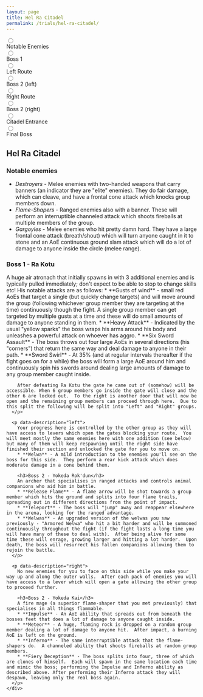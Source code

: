 ```yaml
---
layout: page
title: Hel Ra Citadel
permalink: /trials/hel-ra-citadel/
---
```

<div class="flex-parent">
	<div class="input-flex-container">
		<input type="radio" name="timeline-dot" data-description="notable-enemies">
		<div class="dot-info" data-description="notable-enemies">
			<span class="label">Notable Enemies</span>
		</div>
		<input type="radio" name="timeline-dot" data-description="boss-1">
		<div class="dot-info" data-description="boss-1">
			<span class="label">Boss 1</span>
		</div>
		<input type="radio" name="timeline-dot" data-description="left">
		<div class="dot-info" data-description="left">
			<span class="label">Left Route</span>
		</div>
		<input type="radio" name="timeline-dot" data-description="boss-2-1">
		<div class="dot-info" data-description="boss-2-1">
			<span class="label">Boss 2 (left)</span>
		</div>
		<input type="radio" name="timeline-dot" data-description="right">
		<div class="dot-info" data-description="right">
			<span class="label">Right Route</span>
		</div>
		<input type="radio" name="timeline-dot" data-description="boss-2-2">
		<div class="dot-info" data-description="boss-2-2">
			<span class="label">Boss 2 (right)</span>
		</div>
		<input type="radio" name="timeline-dot" data-description="horn">
		<div class="dot-info" data-description="horn">
			<span class="label">Citadel Entrance</span>
		</div>
		<input type="radio" name="timeline-dot" data-description="boss-3">
		<div class="dot-info" data-description="boss-3">
			<span class="label">Final Boss</span>
		</div>
    <h2>Hel Ra Citadel</h2>
		<div id="timeline-descriptions-wrapper">
      <p data-description="notable-enemies">
        <h3>Notable enemies</h3>
        <ul>
          <li><em>Destroyers</em> - Melee enemies with two-handed weapons that carry banners (an indicator they are "elite" enemies).  They do fair damage, which can cleave, and have a frontal cone attack which knocks group members down.</li>
          <li><em>Flame-Shapers</em> - Ranged enemies also with a banner.  These will perform an interruptible channeled attack which shoots fireballs at multiple members of the group.</li>
          <li><em>Gargoyles</em> - Melee enemies who hit pretty damn hard.  They have a large frontal cone attack (breath/shout) which will turn anyone caught in it to stone and an AoE continuous ground slam attack which will do a lot of damage to anyone inside the circle (melee range).</li>
        </ul>
      </p>
      <p data-description="boss-1">
        <h3>Boss 1 - Ra Kotu</h3>
        A huge air atronach that initially spawns in with 3 additional enemies and is typically pulled immediately; don't expect to be able to stop to change skills etc!
        His notable attacks are as follows:
        * **Gusts of wind** - small red AoEs that target a single (but quickly change targets) and will move around the group (following whichever group member they are targeting at the time) continuously though the fight.  A single group member can get targeted by multiple gusts at a time and these will do small amounts of damage to anyone standing in them.
        * **Heavy Attack** - Indicated by the usual "yellow sparks" the boss wraps his arms around his body and unleashes a powerful attack on whoever has aggro.
        * **Six Sword Assault** - The boss throws out four large AoEs in several directions (his "corners") that return the same way and deal damage to anyone in their path.
        * **Sword Swirl** - At 35% (and at regular intervals thereafter if the fight goes on for a while) the boss will form a large AoE around him and continuously spin his swords around dealing large amounts of damage to any group member caught inside.

        After defeating Ra Kotu the gate he came out of (somehow) will be accessible. When 6 group members go inside the gate will close and the other 6 are locked out.  To the right is another door that will now be open and the remaining group members can proceed through here.  Due to this split the following will be split into "Left" and "Right" groups.
      </p>

      <p data-description="left">
        Your progress here is controlled by the other group as they will have access to levers which open the gates blocking your route.  You will meet mostly the same enemies here with one addition (see below) but many of them will keep respawning until the right side have finished their section and unlocked the gate for you to move on.
        * **Welwa** - A mild introduction to the enemies you'll see on the boss for this side.  They perform a rear kick attack which does moderate damage in a cone behind them.

        <h3>Boss 2 - Yokeda Rok'dun</h3>
        An archer that specialises in ranged attacks and controls animal companions who aid him in battle.
        * **Release Flame** - A flame arrow will be shot towards a group member which hits the ground and splits into four flame trails, spreading out in different directions from the point of impact.
        * **Teleport** - The boss will "jump" away and reappear elsewhere in the arena, looking for the ranged advantage.
        * **Welwas** - An upgraded version of the welwas you saw previously - "Armored Welwa" who hit a bit harder and will be summoned continuously throughout the fight (if the fight lasts a long time you will have many of these to deal with).  After being alive for some time these will enrage, growing larger and hitting a lot harder.  Upon death, the boss will resurrect his fallen companions allowing them to rejoin the battle.
      </p>

      <p data-description="right">
        No new enemies for you to face on this side while you make your way up and along the outer walls.  After each pack of enemies you will have access to a lever which will open a gate allowing the other group to proceed further.

        <h3>Boss 2 - Yokeda Kai</h3>
        A fire mage (a superior flame-shaper that you met previously) that specialises in all things flammable.
        * **Impulse** - An AoE ability that spreads out from beneath the bosses feet that does a lot of damage to anyone caught inside.
        * **Meteor** - A huge, flaming rock is dropped on a random group member dealing a lot of damage to anyone hit.  After impact, a burning AoE is left on the ground.
        * **Inferno** - The same interruptible attack that the flame-shapers do.  A channeled ability that shoots fireballs at random group members.
        * **Fiery Deception** - The boss splits into four, three of which are clones of himself.  Each will spawn in the same location each time and mimic the boss; performing the Impulse and Inferno ability as described above. After performing their Inferno attack they will despawn, leaving only the real boss again.
      </p>
    </div>
  </div>
</div>
